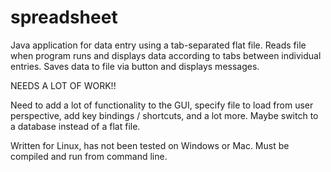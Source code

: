 # spreadsheet

Java application for data entry using a tab-separated flat file.  Reads file when program runs and displays data according to tabs between individual entries.  Saves data to file via button and displays messages.

NEEDS A LOT OF WORK!!

Need to add a lot of functionality to the GUI, specify file to load from user perspective, add key bindings / shortcuts, and a lot more.  Maybe switch to a database instead of a flat file.

Written for Linux, has not been tested on Windows or Mac.  Must be compiled and run from command line.
